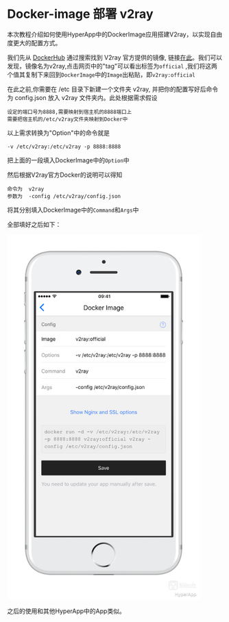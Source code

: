# Docker-image 部署 v2ray

本次教程介绍如何使用HyperApp中的DockerImage应用搭建V2ray，以实现自由度更大的配置方式。

我们先从 [DockerHub](https://hub.docker.com/) 通过搜索找到 V2ray 官方提供的镜像, 链接[在此](https://hub.docker.com/r/v2ray/official/)。我们可以发现，镜像名为v2ray,点击网页中的"tag"可以看出标签为`official` ,我们将这两个值其复制下来回到`DockerImage`中的`Image`出粘贴，即`v2ray:official`

在此之前,你需要在 /etc 目录下新建一个文件夹 v2ray, 并把你的配置写好后命令为 config.json 放入 v2ray 文件夹内。此处根据需求假设
```
设定的端口号为8888,需要映射到宿主机的8888端口上
需要把宿主机的/etc/v2ray文件夹映射到Docker中
```
以上需求转换为"Option"中的命令就是

```
-v /etc/v2ray:/etc/v2ray -p 8888:8888 
```
把上面的一段填入DockerImage中的`Option`中

然后根据V2ray官方Docker的说明可以得知

```
命令为  v2ray
参数为  -config /etc/v2ray/config.json
```
将其分别填入DockerImage中的`Command`和`Args`中

全部填好之后如下：

<img src="./images/dockerimage-v2ray-1.png" width="450" />

之后的使用和其他HyperApp中的App类似。

